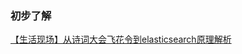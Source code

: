 ### 初步了解



[【生活现场】从诗词大会飞花令到elasticsearch原理解析](https://mp.weixin.qq.com/s/LD2VG6dRNYXOO9KE38F_Mg)




